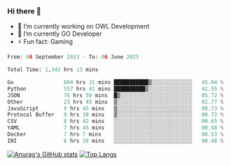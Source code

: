 ### Hi there 👋 

- 🔭 I’m currently working on OWL Development
- 🌱 I’m currently GO Developer
-  ⚡ Fun fact: Gaming
  
  <!--
- 👯 I’m looking to collaborate on ...
- 🤔 I’m looking for help with ...
- 💬 Ask me about ...
- 📫 How to reach me: ...
- 😄 Pronouns: ...
-->

<!--START_SECTION:waka-->

```python
From: 06 September 2023 - To: 06 June 2025

Total Time: 1,342 hrs 13 mins

Go                604 hrs 31 mins ███████████▒░░░░░░░░░░░░░   45.04 %
Python            557 hrs 41 mins ██████████▒░░░░░░░░░░░░░░   41.55 %
JSON              76 hrs 50 mins  █▒░░░░░░░░░░░░░░░░░░░░░░░   05.72 %
Other             23 hrs 45 mins  ▒░░░░░░░░░░░░░░░░░░░░░░░░   01.77 %
JavaScript        9 hrs 45 mins   ▒░░░░░░░░░░░░░░░░░░░░░░░░   00.73 %
Protocol Buffer   9 hrs 38 mins   ▒░░░░░░░░░░░░░░░░░░░░░░░░   00.72 %
CSV               8 hrs 42 mins   ░░░░░░░░░░░░░░░░░░░░░░░░░   00.65 %
YAML              7 hrs 45 mins   ░░░░░░░░░░░░░░░░░░░░░░░░░   00.58 %
Docker            7 hrs 7 mins    ░░░░░░░░░░░░░░░░░░░░░░░░░   00.53 %
INI               6 hrs 26 mins   ░░░░░░░░░░░░░░░░░░░░░░░░░   00.48 %
```

<!--END_SECTION:waka-->

[![Anurag's GitHub stats](https://github-readme-stats.vercel.app/api?username=aebalz&show_icons=true&theme=codeSTACKr)](https://github.com/anuraghazra/github-readme-stats)
[![Top Langs](https://github-readme-stats.vercel.app/api/top-langs/?username=aebalz&layout=compact&card_width=350&theme=codeSTACKr)](https://github.com/anuraghazra/github-readme-stats)
<!-- [![Readme Card](https://github-readme-stats.vercel.app/api/pin/?username=aebalz&repo=go-gin-gone&show_owner=true)](https://github.com/anuraghazra/github-readme-stats)-->
